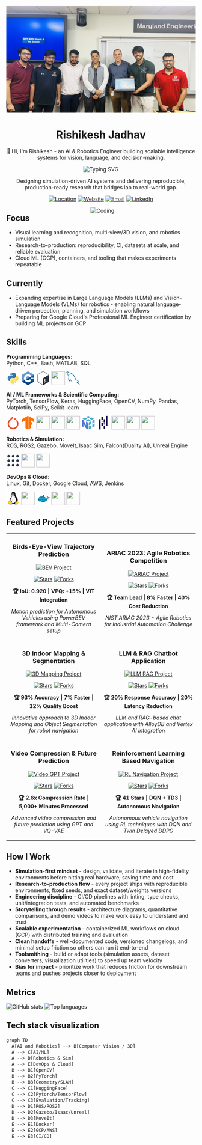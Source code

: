 ![Banner](https://github.com/Rishikesh-Jadhav/Rishikesh-Jadhav/blob/main/G6_ARIAC.jpeg)

<h1 align="center">Rishikesh Jadhav</h1>

<p align="center">
  👋 Hi, I'm Rishikesh - an AI & Robotics Engineer building scalable intelligence systems for vision, language, and decision-making. 
</p>

<!-- Animated typing tagline -->
<p align="center">
  <img src="https://readme-typing-svg.herokuapp.com?font=Fira+Code&weight=500&size=18&pause=1000&color=1abc9c&center=true&vCenter=true&width=600&height=30&lines=Bridging%20the%20gap%20between%20Simulation%20%26%20Reality;AI%2C%20Robotics%20%26%20Automation%20%7C%20Research-to-Production;Synthetic%20Data%20Generation%20%7C%20Sim-to-Real%20Transfer%20;3D%20Vision%20%26%20Perception%20Systems%20%7C%20LLM%2FVLM%20for%20Robotics" alt="Typing SVG" />
</p>

<p align="center">
  Designing simulation-driven AI systems and delivering reproducible, production-ready research that bridges lab to real-world gap.
</p>

<div align="center">

[![Location](https://img.shields.io/badge/Location-Dallas%2C%20TX-0e76a8)](#)
[![Website](https://img.shields.io/badge/Website-rishikesh--jadhav.github.io-2ea44f)](https://rishikesh-jadhav.github.io/)
[![Email](https://img.shields.io/badge/Email-rishikeshjadhav712%40gmail.com-D14836)](mailto:rishikeshjadhav712@gmail.com)
[![LinkedIn](https://img.shields.io/badge/LinkedIn-Rishikesh%20Jadhav-0A66C2?logo=linkedin&logoColor=white)](https://www.linkedin.com/in/rishikesh-avinash-jadhav/)

</div>

<img align="right" alt="Coding" width="280" src="https://cdn.dribbble.com/users/1162077/screenshots/3848914/programmer.gif"/>

## Focus
- Visual learning and recognition, multi-view/3D vision, and robotics simulation
- Research-to-production: reproducibility, CI, datasets at scale, and reliable evaluation
- Cloud ML (GCP), containers, and tooling that makes experiments repeatable

## Currently
- Expanding expertise in Large Language Models (LLMs) and Vision-Language Models (VLMs) for robotics - enabling natural language-driven perception, planning, and simulation workflows  
- Preparing for Google Cloud's Professional ML Engineer certification by building ML projects on GCP

## Skills

**Programming Languages:**  
Python, C++, Bash, MATLAB, SQL  
<p>
  <a href="https://www.python.org"><img src="https://raw.githubusercontent.com/devicons/devicon/master/icons/python/python-original.svg" width="36" height="36"/></a>
  <a href="https://www.w3schools.com/cpp/"><img src="https://raw.githubusercontent.com/devicons/devicon/master/icons/cplusplus/cplusplus-original.svg" width="36" height="36"/></a>
  <a href="https://www.gnu.org/software/bash/"><img src="https://raw.githubusercontent.com/devicons/devicon/master/icons/bash/bash-original.svg" width="36" height="36"/></a>
  <a href="https://www.mathworks.com/"><img src="https://upload.wikimedia.org/wikipedia/commons/2/21/Matlab_Logo.png" width="36" height="36"/></a>
  <a href="https://www.mysql.com/"><img src="https://raw.githubusercontent.com/devicons/devicon/master/icons/mysql/mysql-original.svg" width="36" height="36"/></a>
</p>

**AI / ML Frameworks & Scientific Computing:**  
PyTorch, TensorFlow, Keras, HuggingFace, OpenCV, NumPy, Pandas, Matplotlib, SciPy, Scikit-learn  
<p>
  <a href="https://pytorch.org/"><img src="https://raw.githubusercontent.com/devicons/devicon/master/icons/pytorch/pytorch-original.svg" width="36" height="36"/></a>
  <a href="https://www.tensorflow.org/"><img src="https://raw.githubusercontent.com/devicons/devicon/master/icons/tensorflow/tensorflow-original.svg" width="36" height="36"/></a>
  <a href="https://keras.io/"><img src="https://upload.wikimedia.org/wikipedia/commons/a/ae/Keras_logo.svg" width="36" height="36"/></a>
  <a href="https://huggingface.co/"><img src="https://huggingface.co/front/assets/huggingface_logo.svg" width="36" height="36"/></a>
  <a href="https://opencv.org/"><img src="https://www.vectorlogo.zone/logos/opencv/opencv-icon.svg" width="36" height="36"/></a>
  <a href="https://numpy.org/"><img src="https://raw.githubusercontent.com/devicons/devicon/master/icons/numpy/numpy-original.svg" width="36" height="36"/></a>
  <a href="https://pandas.pydata.org/"><img src="https://raw.githubusercontent.com/devicons/devicon/master/icons/pandas/pandas-original.svg" width="36" height="36"/></a>
  <a href="https://matplotlib.org/"><img src="https://upload.wikimedia.org/wikipedia/commons/8/84/Matplotlib_icon.svg" width="36" height="36"/></a>
  <a href="https://scipy.org/"><img src="https://upload.wikimedia.org/wikipedia/commons/b/b2/SCIPY_2.svg" width="36" height="36"/></a>
  <a href="https://scikit-learn.org/"><img src="https://upload.wikimedia.org/wikipedia/commons/0/05/Scikit_learn_logo_small.svg" width="36" height="36"/></a>
</p>

**Robotics & Simulation:**  
ROS, ROS2, Gazebo, MoveIt, Isaac Sim, Falcon(Duality AI), Unreal Engine  
<p>
  <a href="https://www.ros.org/"><img src="https://raw.githubusercontent.com/devicons/devicon/master/icons/ros/ros-original.svg" width="36" height="36"/></a>
  <a href="https://moveit.ros.org/"><img src="https://moveit.ros.org/assets/logo/moveit_logo-black.png" width="36" height="36"/></a>
  <a href="https://www.unrealengine.com/"><img src="https://upload.wikimedia.org/wikipedia/commons/2/20/UE_Logo_Black_Centered.svg" width="36" height="36"/></a>
</p>

**DevOps & Cloud:**  
Linux, Git, Docker, Google Cloud, AWS, Jenkins  
<p>
  <a href="https://www.linux.org/"><img src="https://raw.githubusercontent.com/devicons/devicon/master/icons/linux/linux-original.svg" width="36" height="36"/></a>
  <a href="https://git-scm.com/"><img src="https://www.vectorlogo.zone/logos/git-scm/git-scm-icon.svg" width="36" height="36"/></a>
  <a href="https://www.docker.com/"><img src="https://raw.githubusercontent.com/devicons/devicon/master/icons/docker/docker-original.svg" width="36" height="36"/></a>
  <a href="https://cloud.google.com/"><img src="https://www.vectorlogo.zone/logos/google_cloud/google_cloud-icon.svg" width="36" height="36"/></a>
  <a href="https://www.jenkins.io/"><img src="https://www.vectorlogo.zone/logos/jenkins/jenkins-icon.svg" width="36" height="36"/></a>
</p>

## Featured Projects

<table>
  <tr>
    <td width="50%">
      <h3 align="center">Birds-Eye-View Trajectory Prediction</h3>
      <p align="center">
        <a href="https://github.com/Rishikesh-Jadhav/Birds-Eye-View-Trajectory-Prediction-for-Autonomous-Driving" target="_blank">
          <img src="https://github-readme-stats.vercel.app/api/pin/?username=Rishikesh-Jadhav&repo=Birds-Eye-View-Trajectory-Prediction-for-Autonomous-Driving" width="100%" alt="BEV Project"/>
        </a>
        <p align="center">
          <a href="https://github.com/Rishikesh-Jadhav/Birds-Eye-View-Trajectory-Prediction-for-Autonomous-Driving/stargazers"><img alt="Stars" src="https://img.shields.io/github/stars/Rishikesh-Jadhav/Birds-Eye-View-Trajectory-Prediction-for-Autonomous-Driving?style=flat-square&labelColor=343b41"/></a>
          <a href="https://github.com/Rishikesh-Jadhav/Birds-Eye-View-Trajectory-Prediction-for-Autonomous-Driving/network/members"><img alt="Forks" src="https://img.shields.io/github/forks/Rishikesh-Jadhav/Birds-Eye-View-Trajectory-Prediction-for-Autonomous-Driving?style=flat-square&labelColor=343b41"/></a>
        </p>
        <p align="center"><strong>🏆 IoU: 0.920 | VPQ: +15% | ViT Integration</strong></p>
        <p align="center"><em>Motion prediction for Autonomous Vehicles using PowerBEV framework and Multi-Camera setup</em></p>
      </p>
    </td>
    <td width="50%">
      <h3 align="center">ARIAC 2023: Agile Robotics Competition</h3>
      <p align="center">
        <a href="https://github.com/Rishikesh-Jadhav/ARIAC-AgileRoboticsforIndustrialAutomationCompetition2023" target="_blank">
          <img src="https://github-readme-stats.vercel.app/api/pin/?username=Rishikesh-Jadhav&repo=ARIAC-AgileRoboticsforIndustrialAutomationCompetition2023" width="100%" alt="ARIAC Project"/>
        </a>
        <p align="center">
          <a href="https://github.com/Rishikesh-Jadhav/ARIAC-AgileRoboticsforIndustrialAutomationCompetition2023/stargazers"><img alt="Stars" src="https://img.shields.io/github/stars/Rishikesh-Jadhav/ARIAC-AgileRoboticsforIndustrialAutomationCompetition2023?style=flat-square&labelColor=343b41"/></a>
          <a href="https://github.com/Rishikesh-Jadhav/ARIAC-AgileRoboticsforIndustrialAutomationCompetition2023/network/members"><img alt="Forks" src="https://img.shields.io/github/forks/Rishikesh-Jadhav/ARIAC-AgileRoboticsforIndustrialAutomationCompetition2023?style=flat-square&labelColor=343b41"/></a>
        </p>
        <p align="center"><strong>🏆 Team Lead | 8% Faster | 40% Cost Reduction</strong></p>
        <p align="center"><em>NIST ARIAC 2023 - Agile Robotics for Industrial Automation Challenge</em></p>
      </p>
    </td>
  </tr>
  <tr>
    <td width="50%">
      <h3 align="center">3D Indoor Mapping & Segmentation</h3>
      <p align="center">
        <a href="https://github.com/Rishikesh-Jadhav/3D-Indoor-Mapping-and-Object-Segmentation" target="_blank">
          <img src="https://github-readme-stats.vercel.app/api/pin/?username=Rishikesh-Jadhav&repo=3D-Indoor-Mapping-and-Object-Segmentation" width="100%" alt="3D Mapping Project"/>
        </a>
        <p align="center">
          <a href="https://github.com/Rishikesh-Jadhav/3D-Indoor-Mapping-and-Object-Segmentation/stargazers"><img alt="Stars" src="https://img.shields.io/github/stars/Rishikesh-Jadhav/3D-Indoor-Mapping-and-Object-Segmentation?style=flat-square&labelColor=343b41"/></a>
          <a href="https://github.com/Rishikesh-Jadhav/3D-Indoor-Mapping-and-Object-Segmentation/network/members"><img alt="Forks" src="https://img.shields.io/github/forks/Rishikesh-Jadhav/3D-Indoor-Mapping-and-Object-Segmentation?style=flat-square&labelColor=343b41"/></a>
        </p>
        <p align="center"><strong>🏆 93% Accuracy | 7% Faster | 12% Quality Boost</strong></p>
        <p align="center"><em>Innovative approach to 3D Indoor Mapping and Object Segmentation for robot navigation</em></p>
      </p>
    </td>
    <td width="50%">
      <h3 align="center">LLM & RAG Chatbot Application</h3>
      <p align="center">
        <a href="https://github.com/Rishikesh-Jadhav/LLM-and-RAG-based-Chat-Application-with-AlloyDB-and-Vertex-AI" target="_blank">
          <img src="https://github-readme-stats.vercel.app/api/pin/?username=Rishikesh-Jadhav&repo=LLM-and-RAG-based-Chat-Application-with-AlloyDB-and-Vertex-AI" width="100%" alt="LLM RAG Project"/>
        </a>
        <p align="center">
          <a href="https://github.com/Rishikesh-Jadhav/LLM-and-RAG-based-Chat-Application-with-AlloyDB-and-Vertex-AI/stargazers"><img alt="Stars" src="https://img.shields.io/github/stars/Rishikesh-Jadhav/LLM-and-RAG-based-Chat-Application-with-AlloyDB-and-Vertex-AI?style=flat-square&labelColor=343b41"/></a>
          <a href="https://github.com/Rishikesh-Jadhav/LLM-and-RAG-based-Chat-Application-with-AlloyDB-and-Vertex-AI/network/members"><img alt="Forks" src="https://img.shields.io/github/forks/Rishikesh-Jadhav/LLM-and-RAG-based-Chat-Application-with-AlloyDB-and-Vertex-AI?style=flat-square&labelColor=343b41"/></a>
        </p>
        <p align="center"><strong>🏆 20% Response Accuracy | 20% Latency Reduction</strong></p>
        <p align="center"><em>LLM and RAG-based chat application with AlloyDB and Vertex AI integration</em></p>
      </p>
    </td>
  </tr>
  <tr>
    <td width="50%">
      <h3 align="center">Video Compression & Future Prediction</h3>
      <p align="center">
        <a href="https://github.com/Rishikesh-Jadhav/Video-Compression-and-Future-Prediction-Using-GPT" target="_blank">
          <img src="https://github-readme-stats.vercel.app/api/pin/?username=Rishikesh-Jadhav&repo=Video-Compression-and-Future-Prediction-Using-GPT" width="100%" alt="Video GPT Project"/>
        </a>
        <p align="center">
          <a href="https://github.com/Rishikesh-Jadhav/Video-Compression-and-Future-Prediction-Using-GPT/stargazers"><img alt="Stars" src="https://img.shields.io/github/stars/Rishikesh-Jadhav/Video-Compression-and-Future-Prediction-Using-GPT?style=flat-square&labelColor=343b41"/></a>
          <a href="https://github.com/Rishikesh-Jadhav/Video-Compression-and-Future-Prediction-Using-GPT/network/members"><img alt="Forks" src="https://img.shields.io/github/forks/Rishikesh-Jadhav/Video-Compression-and-Future-Prediction-Using-GPT?style=flat-square&labelColor=343b41"/></a>
        </p>
        <p align="center"><strong>🏆 2.6x Compression Rate | 5,000+ Minutes Processed</strong></p>
        <p align="center"><em>Advanced video compression and future prediction using GPT and VQ-VAE</em></p>
      </p>
    </td>
    <td width="50%">
      <h3 align="center">Reinforcement Learning Based Navigation</h3>
      <p align="center">
        <a href="https://github.com/Rishikesh-Jadhav/Reinforcement-Learning-for-Autonomous-Navigation-using-Deep-Q-Network-and-Twin-Delayed-DDPG" target="_blank">
          <img src="https://github-readme-stats.vercel.app/api/pin/?username=Rishikesh-Jadhav&repo=Reinforcement-Learning-for-Autonomous-Navigation-using-Deep-Q-Network-and-Twin-Delayed-DDPG" width="100%" alt="RL Navigation Project"/>
        </a>
        <p align="center">
          <a href="https://github.com/Rishikesh-Jadhav/Reinforcement-Learning-for-Autonomous-Navigation-using-Deep-Q-Network-and-Twin-Delayed-DDPG/stargazers"><img alt="Stars" src="https://img.shields.io/github/stars/Rishikesh-Jadhav/Reinforcement-Learning-for-Autonomous-Navigation-using-Deep-Q-Network-and-Twin-Delayed-DDPG?style=flat-square&labelColor=343b41"/></a>
          <a href="https://github.com/Rishikesh-Jadhav/Reinforcement-Learning-for-Autonomous-Navigation-using-Deep-Q-Network-and-Twin-Delayed-DDPG/network/members"><img alt="Forks" src="https://img.shields.io/github/forks/Rishikesh-Jadhav/Reinforcement-Learning-for-Autonomous-Navigation-using-Deep-Q-Network-and-Twin-Delayed-DDPG?style=flat-square&labelColor=343b41"/></a>
        </p>
        <p align="center"><strong>🏆 41 Stars | DQN + TD3 | Autonomous Navigation</strong></p>
        <p align="center"><em>Autonomous vehicle navigation using RL techniques with DQN and Twin Delayed DDPG</em></p>
      </p>
    </td>
  </tr>
</table>

## How I Work
- **Simulation-first mindset** - design, validate, and iterate in high-fidelity environments before hitting real hardware, saving time and cost  
- **Research-to-production flow** - every project ships with reproducible environments, fixed seeds, and exact dataset/weights versions  
- **Engineering discipline** - CI/CD pipelines with linting, type checks, unit/integration tests, and automated benchmarks  
- **Storytelling through results** - architecture diagrams, quantitative comparisons, and demo videos to make work easy to understand and trust  
- **Scalable experimentation** - containerized ML workflows on cloud (GCP) with distributed training and evaluation  
- **Clean handoffs** - well-documented code, versioned changelogs, and minimal setup friction so others can run it end-to-end  
- **Toolsmithing** - build or adapt tools (simulation assets, dataset converters, visualization utilities) to speed up team velocity  
- **Bias for impact** - prioritize work that reduces friction for downstream teams and pushes projects closer to deployment  

## Metrics

<p>
  <img src="https://github-readme-stats.vercel.app/api?username=Rishikesh-Jadhav&show_icons=true&hide_title=true" alt="GitHub stats" height="150"/>
  <img src="https://github-readme-stats.vercel.app/api/top-langs/?username=Rishikesh-Jadhav&layout=compact&hide_title=true" alt="Top languages" height="150"/>
</p>


## Tech stack visualization

```mermaid
graph TD
  A[AI and Robotics] --> B[Computer Vision / 3D]
  A --> C[AI/ML]
  A --> D[Robotics & Sim]
  A --> E[DevOps & Cloud]
  B --> B1[OpenCV]
  B --> B2[PyTorch]
  B --> B3[Geometry/SLAM]
  C --> C1[HuggingFace]
  C --> C2[Pytorch/TensorFlow]
  C --> C3[Evaluation/Tracking]
  D --> D1[ROS/ROS2]
  D --> D2[Gazebo/Isaac/Unreal]
  D --> D3[MoveIt]
  E --> E1[Docker]
  E --> E2[GCP/AWS]
  E --> E3[CI/CD]
```
